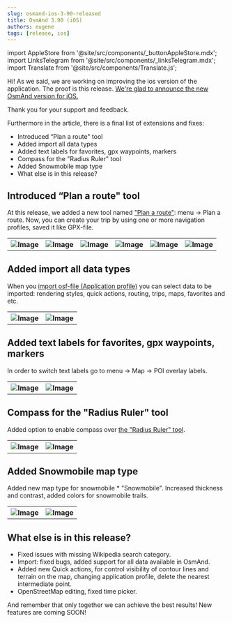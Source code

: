 ```yaml
---
slug: osmand-ios-3-90-released
title: OsmAnd 3.90 (iOS)
authors: eugene
tags: [release, ios]
---
```

import AppleStore from '@site/src/components/_buttonAppleStore.mdx';
import LinksTelegram from '@site/src/components/_linksTelegram.mdx';
import Translate from '@site/src/components/Translate.js';

Hi!
As we said, we are working on improving the ios version of the application. The proof is this release. <a href="https://itunes.apple.com/us/app/osmand-maps-travel-navigate/id934850257">We're glad to announce the new OsmAnd version for iOS.</a>

Thank you for your support and feedback.

<!--truncate-->


Furthermore in the article, there is a final list of extensions and fixes:

* Introduced “Plan a route" tool
* Added import all data types
* Added text labels for favorites, gpx waypoints, markers
* Compass for the "Radius Ruler" tool
* Added Snowmobile map type
* What else is in this release?

## Introduced “Plan a route" tool

At this release, we added a new tool named <a href="https://osmand.net/features/plan-route#pr-ios">"Plan a route"</a>: menu → Plan a route. Now, you can create your trip by using one or more navigation profiles, saved it like GPX-file.


<table>
  <tr>
    <th><img src={require('./1.jpg').default} alt="Image"/></th>
    <th><img src={require('./2.jpg').default} alt="Image"/></th>
    <th><img src={require('./3.jpg').default} alt="Image"/></th>
    <th><img src={require('./4.jpg').default} alt="Image"/></th>
    <th><img src={require('./5.jpg').default} alt="Image"/></th>
    <th><img src={require('./6.jpg').default} alt="Image"/></th>
    </tr>
</table> 

## Added import all data types

When you <a href="https://osmand.net/features/navigation-profiles#import_prof_ios">import osf-file (Application profile)</a> you can select data to be imported: rendering styles, quick actions, routing, trips, maps, favorites and etc.

<table>
  <tr>
    <th><img src={require('./8.jpg').default} alt="Image"/></th>
    <th><img src={require('./7.jpg').default} alt="Image"/></th>
    </tr>
</table> 

## Added text labels for favorites, gpx waypoints, markers

In order to switch text labels go to menu → Map → POI overlay labels.

<table>
  <tr>
    <th><img src={require('./9.jpg').default} alt="Image"/></th>
    <th><img src={require('./10.jpg').default} alt="Image"/></th>
    </tr>
</table> 


## Compass for the "Radius Ruler" tool

Added option to enable сompass over <a href="https://osmand.net/features/ruler#Ruler_iOS">the "Radius Ruler" tool</a>.

<table>
  <tr>
    <th><img src={require('./13.jpg').default} alt="Image"/></th>
    <th><img src={require('./14.jpg').default} alt="Image"/></th>
    </tr>
</table> 

## Added Snowmobile map type

Added new map type for snowmobile * "Snowmobile". Increased thickness and contrast, added colors for snowmobile trails.

<table>
  <tr>
    <th><img src={require('./11.jpg').default} alt="Image"/></th>
    <th><img src={require('./12.jpg').default} alt="Image"/></th>
    </tr>
</table> 

## What else is in this release?

* Fixed issues with missing Wikipedia search category.
* Import: fixed bugs, added support for all data available in OsmAnd.
* Added new Quick actions, for control visibility of contour lines and terrain on the map, changing application profile, delete the nearest intermediate point.
* OpenStreetMap editing, fixed time picker.


And remember that only together we can achieve the best results!
New features are coming SOON!






<LinksTelegram/>
<AppleStore/>

